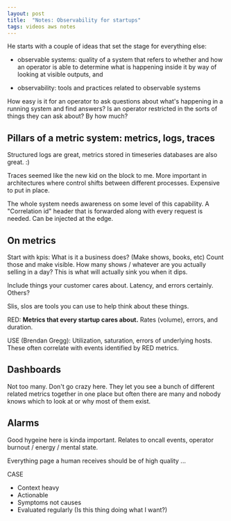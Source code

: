 ```yaml
---
layout: post
title:  "Notes: Observability for startups"
tags: videos aws notes
---
```


He starts with a couple of ideas that set the stage for everything else:

- observable systems: quality of a system that refers to whether and how an operator is able to determine what is happening inside it by way of looking at visible outputs, and

- observability: tools and practices related to observable systems

How easy is it for an operator to ask questions about what's happening in a running system and find answers? Is an operator restricted in the sorts of things they can ask about? By how much?

## Pillars of a metric system: metrics, logs, traces

Structured logs are great, metrics stored in timeseries databases are also great. :)

Traces seemed like the new kid on the block to me. More important in architectures where control shifts between different processes. Expensive to put in place.

The whole system needs awareness on some level of this capability. A "Correlation id" header that is forwarded along with every request is needed. Can be injected at the edge.

## On metrics

Start with kpis: What is it a business does? (Make shows, books, etc) Count those and make visible. How many shows / whatever are you actually selling in a day? This is what will actually sink you when it dips.

Include things your customer cares about. Latency, and errors certainly. Others?

Slis, slos are tools you can use to help think about these things.

RED: **Metrics that every startup cares about.** Rates (volume), errors, and duration.

USE (Brendan Gregg): Utilization, saturation, errors of underlying hosts. These often correlate with events identified by RED metrics.

## Dashboards

Not too many. Don't go crazy here. They let you see a bunch of different related metrics together in one place but often there are many and nobody knows which to look at or why most of them exist.

## Alarms

Good hygeine here is kinda important. Relates to oncall events, operator burnout / energy / mental state.

Everything page a human receives should be of high quality ...

CASE
- Context heavy
- Actionable
- Symptoms not causes
- Evaluated regularly (Is this thing doing what I want?)
